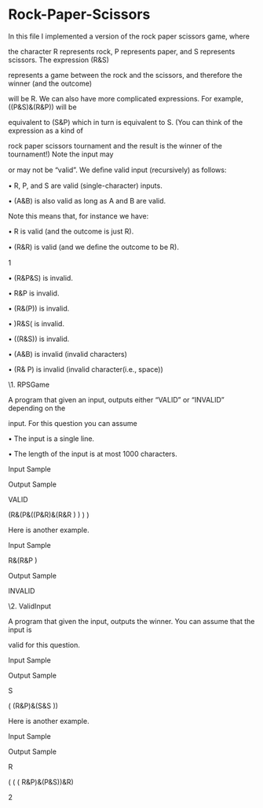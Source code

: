 # Rock-Paper-Scissors

In this file I implemented a version of the rock paper scissors game, where

the character R represents rock, P represents paper, and S represents scissors. The expression (R&S)

represents a game between the rock and the scissors, and therefore the winner (and the outcome)

will be R. We can also have more complicated expressions. For example, ((P&S)&(R&P)) will be

equivalent to (S&P) which in turn is equivalent to S. (You can think of the expression as a kind of

rock paper scissors tournament and the result is the winner of the tournament!) Note the input may

or may not be “valid”. We deﬁne valid input (recursively) as follows:

• R, P, and S are valid (single-character) inputs.

• (A&B) is also valid as long as A and B are valid.

Note this means that, for instance we have:

• R is valid (and the outcome is just R).

• (R&R) is valid (and we deﬁne the outcome to be R).

1


• (R&P&S) is invalid.

• R&P is invalid.

• (R&(P)) is invalid.

• )R&S( is invalid.

• ((R&S)) is invalid.

• (A&B) is invalid (invalid characters)

• (R& P) is invalid (invalid character(i.e., space))

\1. RPSGame

A program that given an input, outputs either “VALID” or “INVALID” depending on the

input. For this question you can assume

• The input is a single line.

• The length of the input is at most 1000 characters.

Input Sample

Output Sample

VALID

(R&(P&((P&R)&(R&R ) ) ) )

Here is another example.

Input Sample

R&(R&P )

Output Sample

INVALID

\2. ValidInput

A program that given the input, outputs the winner. You can assume that the input is

valid for this question.

Input Sample

Output Sample

S

( (R&P)&(S&S ))

Here is another example.

Input Sample

Output Sample

R

( ( ( R&P)&(P&S))&R)

2
